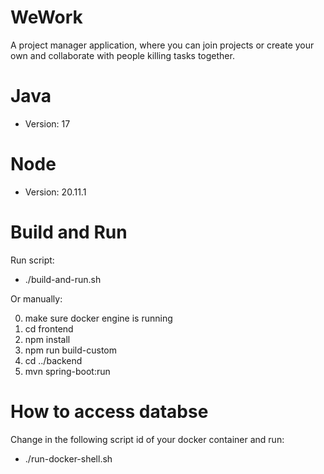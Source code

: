 # WeWork

A project manager application, where you can join projects or create your own and collaborate with people killing tasks together.

# Java

- Version: 17

# Node

- Version: 20.11.1

# Build and Run

Run script:

- ./build-and-run.sh

Or manually:

0. make sure docker engine is running
1. cd frontend
2. npm install
3. npm run build-custom
4. cd ../backend
5. mvn spring-boot:run

# How to access databse

Change in the following script id of your docker container and run:

- ./run-docker-shell.sh
